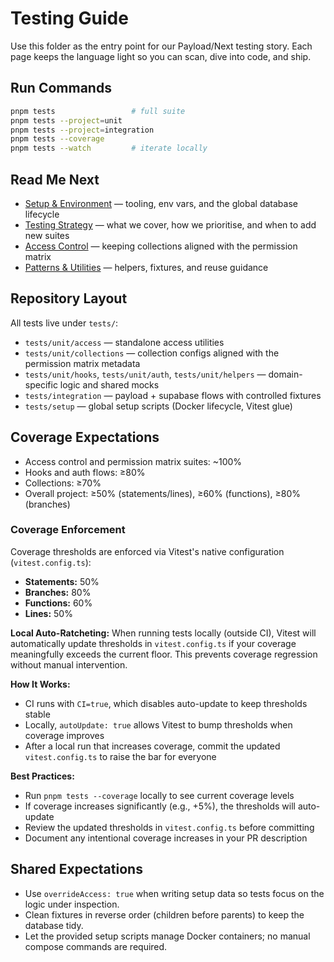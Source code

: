 # Testing Guide

Use this folder as the entry point for our Payload/Next testing story. Each page keeps the language light so you can scan, dive into code, and ship.

## Run Commands

```bash
pnpm tests                 # full suite
pnpm tests --project=unit
pnpm tests --project=integration
pnpm tests --coverage
pnpm tests --watch         # iterate locally
```

## Read Me Next

- [Setup & Environment](./setup.md) — tooling, env vars, and the global database lifecycle
- [Testing Strategy](./strategy.md) — what we cover, how we prioritise, and when to add new suites
- [Access Control](./access-control.md) — keeping collections aligned with the permission matrix
- [Patterns & Utilities](./patterns.md) — helpers, fixtures, and reuse guidance

## Repository Layout

All tests live under `tests/`:

- `tests/unit/access` — standalone access utilities
- `tests/unit/collections` — collection configs aligned with the permission matrix metadata
- `tests/unit/hooks`, `tests/unit/auth`, `tests/unit/helpers` — domain-specific logic and shared mocks
- `tests/integration` — payload + supabase flows with controlled fixtures
- `tests/setup` — global setup scripts (Docker lifecycle, Vitest glue)

## Coverage Expectations

- Access control and permission matrix suites: ~100%
- Hooks and auth flows: ≥80%
- Collections: ≥70%
- Overall project: ≥50% (statements/lines), ≥60% (functions), ≥80% (branches)

### Coverage Enforcement

Coverage thresholds are enforced via Vitest's native configuration (`vitest.config.ts`):

- **Statements:** 50%
- **Branches:** 80%
- **Functions:** 60%
- **Lines:** 50%

**Local Auto-Ratcheting:**
When running tests locally (outside CI), Vitest will automatically update thresholds in `vitest.config.ts` if your coverage meaningfully exceeds the current floor. This prevents coverage regression without manual intervention.

**How It Works:**
- CI runs with `CI=true`, which disables auto-update to keep thresholds stable
- Locally, `autoUpdate: true` allows Vitest to bump thresholds when coverage improves
- After a local run that increases coverage, commit the updated `vitest.config.ts` to raise the bar for everyone

**Best Practices:**
- Run `pnpm tests --coverage` locally to see current coverage levels
- If coverage increases significantly (e.g., +5%), the thresholds will auto-update
- Review the updated thresholds in `vitest.config.ts` before committing
- Document any intentional coverage increases in your PR description

## Shared Expectations

- Use `overrideAccess: true` when writing setup data so tests focus on the logic under inspection.
- Clean fixtures in reverse order (children before parents) to keep the database tidy.
- Let the provided setup scripts manage Docker containers; no manual compose commands are required.